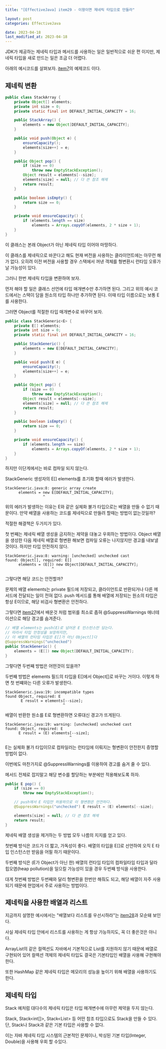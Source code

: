 ```yaml
---
title: "[EffectiveJava] item29 - 이왕이면 제네릭 타입으로 만들라"

layout: post
categories: EffectiveJava

date: 2023-04-18
last_modified_at: 2023-04-18
---
```


JDK가 제공하는 제네릭 타입과 메서드를 사용하는 일은 일반적으로 쉬운 편 이지만, 제네릭 타입을 새로 만드는 일은 조금 더 어렵다.

아래의 예시코드를 살펴보자. [item7](https://dh37789.github.io/effectivejava/item07/)의 예제코드 이다.

## 제네릭 변환

```java
public class StackArray {
    private Object[] elements;
    private int size = 0;
    private static final int DEFAULT_INITIAL_CAPACITY = 16;

    public StackArray() {
        elements = new Object[DEFAULT_INITIAL_CAPACITY];
    }

    public void push(Object e) {
        ensureCapacity();
        elements[size++] = e;
    }

    public Object pop() {
        if (size == 0)
            throw new EmptyStackException();
        Object result = elements[--size];
        elements[size] = null; // 다 쓴 참조 해제
        return result;
    }

    public boolean isEmpty() {
        return size == 0;
    }

    private void ensureCapacity() {
        if (elements.length == size)
            elements = Arrays.copyOf(elements, 2 * size + 1);
    }
}
```

이 클래스는 본래 Object가 아닌 제네릭 타입 이어야 마땅하다.

이 클래스를 제네릭으로 바꾼다고 해도 현재 버전을 사용하는 클라이언트에는 아무런 해가 없다. 오히려 이전 버전을 사용할 경우 스택에서 꺼낸 객체를 형변환시 런타임 오류가 날 가능성이 있다.

그러니 한번 제네릭 타입을 변환하여 보자.

먼저 해야 할 일은 클래스 선언에 타입 매개변수만 추가하면 된다. 그리고 위의 예시 코드에서는 스택이 담을 원소의 타입 하나만 추가하면 된다.
이때 타입 이름으로는 보통 E를 사용한다.

그러면 Object를 적절한 타입 매개변수로 바꾸어 보자.

```java
public class StackGeneric<E> {
    private E[] elements;
    private int size = 0;
    private static final int DEFAULT_INITIAL_CAPACITY = 16;

    public StackGeneric() {
        elements = new E[DEFAULT_INITIAL_CAPACITY];
    }

    public void push(E e) {
        ensureCapacity();
        elements[size++] = e;
    }

    public Object pop() {
        if (size == 0)
            throw new EmptyStackException();
        Object result = elements[--size];
        elements[size] = null; // 다 쓴 참조 해제
        return result;
    }

    public boolean isEmpty() {
        return size == 0;
    }

    private void ensureCapacity() {
        if (elements.length == size)
            elements = Arrays.copyOf(elements, 2 * size + 1);
    }
}
```

하지만 이단게에서는 바로 컴파일 되지 않는다.

StackGeneric 생성자의 E[] elements를 초기화 할때 에러가 발생한다.

```shell
StackGeneric.java:8: generic array create
      elements = new E[DEFAULT_INITIAL_CAPACITY];
                 ^
```

위의 에러가 발생하는 이유는 E와 같은 실체화 불가 타입으로는 배열을 만들 수 없기 때문이다.
만약 배열을 사용하는 코드를 제네릭으로 만들려 할때는 방법이 없는것일까?

적절한 해결책은 두가지가 있다.

첫 번째는 제네릭 배열 생성을 금지하는 제약을 대놓고 우회하는 방법이다. Object 배열을 생성한 다음 제네릭 배열로 형변환 해보면 컴파일 오류는 나지않지만 경고를 내보낼 것이다. 하지만 타입 안전하지 않다.

```shell
StackGeneric.java:8: warning: [unchecked] unchecked cast
found: Object[], required: E[]
      elements = (E[]) new Object[DEFAULT_INITIAL_CAPACITY];
                     ^
```

그렇다면 해당 코드는 안전할까?

문제의 배열 elements는 private 필드에 저장되고, 클라이언트로 반환되거나 다른 메서드에 전달되는 일이 전혀 없다. push 메서드를 통해 배열에 저장되는 원소의 타입은 항상 E이므로, 해당 비검사 형변환은 안전하다.

그렇다면 [item27](https://dh37789.github.io/effectivejava/item27/)에서 배운것 처럼 범위를 최소로 좁혀 @SuppressWarnings 애너테이션으로 해당 경고를 숨겨준다.

```java
// 배열 elements는 push(E)로 넘어온 E 인스턴스만 담는다.
// 따라서 타입 안정성을 보장하지만,
// 이 배열의 런타임 타입은 E[]가 아닌 Object[]다
@SuppressWarnings("unchecked")
public StackGeneric() {
    elements = (E[]) new Object[DEFAULT_INITIAL_CAPACITY];
}
```

그렇다면 두번째 방법은 어떤것이 있을까?

두번째 방법은 elements 필드의 타입을 E[]에서 Object[]로 바꾸는 거이다. 이렇게 하면 첫 번쨰와는 다른 오류가 발생한다.

```shell
StackGeneric.java:19: incompatible types
found Object, required: E
       E result = elements[--size];
                          ^
```

배열이 반환한 원소를 E로 형변환하면 오류대신 경고가 뜨게된다.

```shell
StackGeneric.java:19: warning: [unchecked] unchecked cast
found: Object, required: E
      E result = (E) elements[--size];
                             ^
```

E는 실체화 불가 타입이므로 컴파일러는 런타임에 이뤄지는 형변환이 안전한지 증명할 방법이 없다.

이번에도 마찬가지로 @SuppressWarnings를 이용하여 경고를 숨겨 줄 수 있다.

메서드 전체로 잡지말고 해당 변수를 할당하는 부분에만 적용해보도록 하자.

```java
public E pop() {
    if (size == 0)
        throw new EmptyStackException();

    // push에서 E 타입만 허용하므로 이 형변환은 안전하다.
    @SuppressWarnings("unchecked") E result = (E) elements[--size];

    elements[size] = null; // 다 쓴 참조 해제
    return result;
}
```

제네릭 배열 생성을 제거하는 두 방법 모두 나름의 지지를 얻고 있다.

첫번째 방식은 코드가 더 짧고, 가독성이 좋다. 배열의 타입을 E[]로 선언하여 오직 E 타입 인스턴스만 받음을 어필 하기 때문이다.

두번째 방식은 (E가 Object가 아닌 한) 배열의 런타임 타입의 컴파일타임 타입과 달라 힙오염(heap pollution)을 일으킬 가능성이 있을 경우 두번째 방식을 사용한다.

대게 첫번째 방법은 두번째와 달리 형변환을 한번만 해줘도 되고, 해당 배열이 자주 사용되기 때문에 현업에서 주로 사용하는 방법이다.


## 제네릭을 사용한 배열과 리스트

지금까지 설명한 예시에서는 "배열보다 리스트를 우선시하라"는 [item28](https://dh37789.github.io/effectivejava/item28/)과 모순돼 보인다.

사실 제네릭 타입 안에서 리스트를 사용하는 게 항상 가능하지도, 꼭 더 좋은것은 아니다.

ArrayList의 같은 컬렉션도 자바에서 기본적으로 List를 지원하지 않기 때문에 배열로 구현되어 있어 컬렉션 객체의 제네릭 타입도 결국은 기본타입인 배열을 사용해 구현해야 한다.

또한 HashMap 같은 제네릭 타입은 메모리의 성능을 높이기 위해 배열을 사용하기도 한다.


## 제네릭 타입

Stack 예처럼 대다수의 제네릭 타입은 타입 매개변수에 아무런 제약을 두지 않는다.

Stack<Object>, Stack<int[]>, Stack<List<String>> 등 어떤 참조 타입으로도 Stack을 만들 수 있다.
단, Stack<int>나 Stack<double>과 같은 기본 타입은 사용할 수 없다.

이는 자바 제네릭 타입 시스템의 근본적인 문제이나, 박싱된 기본 타입(Integer, Double)을 사용해 우회 할 수있다.



